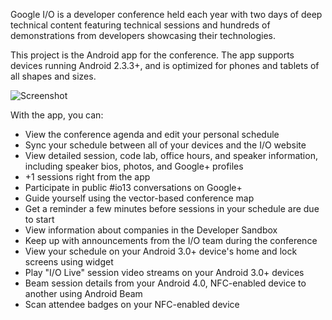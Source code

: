 Google I/O is a developer conference held each year with two days of deep
technical content featuring technical sessions and hundreds of demonstrations
from developers showcasing their technologies.

This project is the Android app for the conference. The app supports devices
running Android 2.3.3+, and is optimized for phones and tablets of all shapes
and sizes.

![Screenshot](https://iosched.googlecode.com/git/art/hero.png)

With the app, you can:

- View the conference agenda and edit your personal schedule
- Sync your schedule between all of your devices and the I/O website
- View detailed session, code lab, office hours, and speaker information,
  including speaker bios, photos, and Google+ profiles
- +1 sessions right from the app
- Participate in public #io13 conversations on Google+
- Guide yourself using the vector-based conference map
- Get a reminder a few minutes before sessions in your schedule are due to
  start
- View information about companies in the Developer Sandbox
- Keep up with announcements from the I/O team during the conference
- View your schedule on your Android 3.0+ device's home and lock screens using
  widget
- Play "I/O Live" session video streams on your Android 3.0+ devices
- Beam session details from your Android 4.0, NFC-enabled device to another
  using Android Beam
- Scan attendee badges on your NFC-enabled device